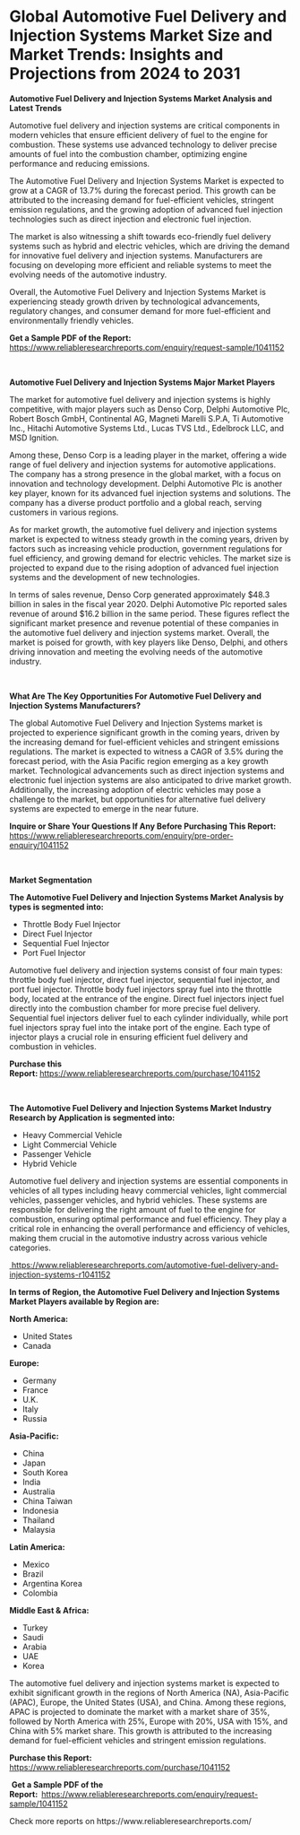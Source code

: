 <p><h1>Global Automotive Fuel Delivery and Injection Systems Market Size and Market Trends: Insights and Projections from 2024 to 2031</h1></p><p><strong>Automotive Fuel Delivery and Injection Systems Market Analysis and Latest Trends</strong></p>
<p><p>Automotive fuel delivery and injection systems are critical components in modern vehicles that ensure efficient delivery of fuel to the engine for combustion. These systems use advanced technology to deliver precise amounts of fuel into the combustion chamber, optimizing engine performance and reducing emissions.</p><p>The Automotive Fuel Delivery and Injection Systems Market is expected to grow at a CAGR of 13.7% during the forecast period. This growth can be attributed to the increasing demand for fuel-efficient vehicles, stringent emission regulations, and the growing adoption of advanced fuel injection technologies such as direct injection and electronic fuel injection.</p><p>The market is also witnessing a shift towards eco-friendly fuel delivery systems such as hybrid and electric vehicles, which are driving the demand for innovative fuel delivery and injection systems. Manufacturers are focusing on developing more efficient and reliable systems to meet the evolving needs of the automotive industry.</p><p>Overall, the Automotive Fuel Delivery and Injection Systems Market is experiencing steady growth driven by technological advancements, regulatory changes, and consumer demand for more fuel-efficient and environmentally friendly vehicles.</p></p>
<p><strong>Get a Sample PDF of the Report:&nbsp;</strong> <a href="https://www.reliableresearchreports.com/enquiry/request-sample/1041152">https://www.reliableresearchreports.com/enquiry/request-sample/1041152</a></p>
<p>&nbsp;</p>
<p><strong>Automotive Fuel Delivery and Injection Systems Major Market Players</strong></p>
<p><p>The market for automotive fuel delivery and injection systems is highly competitive, with major players such as Denso Corp, Delphi Automotive Plc, Robert Bosch GmbH, Continental AG, Magneti Marelli S.P.A, Ti Automotive Inc., Hitachi Automotive Systems Ltd., Lucas TVS Ltd., Edelbrock LLC, and MSD Ignition. </p><p>Among these, Denso Corp is a leading player in the market, offering a wide range of fuel delivery and injection systems for automotive applications. The company has a strong presence in the global market, with a focus on innovation and technology development. Delphi Automotive Plc is another key player, known for its advanced fuel injection systems and solutions. The company has a diverse product portfolio and a global reach, serving customers in various regions.</p><p>As for market growth, the automotive fuel delivery and injection systems market is expected to witness steady growth in the coming years, driven by factors such as increasing vehicle production, government regulations for fuel efficiency, and growing demand for electric vehicles. The market size is projected to expand due to the rising adoption of advanced fuel injection systems and the development of new technologies.</p><p>In terms of sales revenue, Denso Corp generated approximately $48.3 billion in sales in the fiscal year 2020. Delphi Automotive Plc reported sales revenue of around $16.2 billion in the same period. These figures reflect the significant market presence and revenue potential of these companies in the automotive fuel delivery and injection systems market. Overall, the market is poised for growth, with key players like Denso, Delphi, and others driving innovation and meeting the evolving needs of the automotive industry.</p></p>
<p>&nbsp;</p>
<p><strong>What Are The Key Opportunities For Automotive Fuel Delivery and Injection Systems Manufacturers?</strong></p>
<p><p>The global Automotive Fuel Delivery and Injection Systems market is projected to experience significant growth in the coming years, driven by the increasing demand for fuel-efficient vehicles and stringent emissions regulations. The market is expected to witness a CAGR of 3.5% during the forecast period, with the Asia Pacific region emerging as a key growth market. Technological advancements such as direct injection systems and electronic fuel injection systems are also anticipated to drive market growth. Additionally, the increasing adoption of electric vehicles may pose a challenge to the market, but opportunities for alternative fuel delivery systems are expected to emerge in the near future.</p></p>
<p><strong>Inquire or Share Your Questions If Any Before Purchasing This Report:</strong> <a href="https://www.reliableresearchreports.com/enquiry/pre-order-enquiry/1041152">https://www.reliableresearchreports.com/enquiry/pre-order-enquiry/1041152</a></p>
<p>&nbsp;</p>
<p><strong>Market Segmentation</strong></p>
<p><strong>The Automotive Fuel Delivery and Injection Systems Market Analysis by types is segmented into:</strong></p>
<p><ul><li>Throttle Body Fuel Injector</li><li>Direct Fuel Injector</li><li>Sequential Fuel Injector</li><li>Port Fuel Injector</li></ul></p>
<p><p>Automotive fuel delivery and injection systems consist of four main types: throttle body fuel injector, direct fuel injector, sequential fuel injector, and port fuel injector. Throttle body fuel injectors spray fuel into the throttle body, located at the entrance of the engine. Direct fuel injectors inject fuel directly into the combustion chamber for more precise fuel delivery. Sequential fuel injectors deliver fuel to each cylinder individually, while port fuel injectors spray fuel into the intake port of the engine. Each type of injector plays a crucial role in ensuring efficient fuel delivery and combustion in vehicles.</p></p>
<p><strong>Purchase this Report:&nbsp;</strong><a href="https://www.reliableresearchreports.com/purchase/1041152">https://www.reliableresearchreports.com/purchase/1041152</a></p>
<p>&nbsp;</p>
<p><strong>The Automotive Fuel Delivery and Injection Systems Market Industry Research by Application is segmented into:</strong></p>
<p><ul><li>Heavy Commercial Vehicle</li><li>Light Commercial Vehicle</li><li>Passenger Vehicle</li><li>Hybrid Vehicle</li></ul></p>
<p><p>Automotive fuel delivery and injection systems are essential components in vehicles of all types including heavy commercial vehicles, light commercial vehicles, passenger vehicles, and hybrid vehicles. These systems are responsible for delivering the right amount of fuel to the engine for combustion, ensuring optimal performance and fuel efficiency. They play a critical role in enhancing the overall performance and efficiency of vehicles, making them crucial in the automotive industry across various vehicle categories.</p></p>
<p><a href="https://www.reliableresearchreports.com/automotive-fuel-delivery-and-injection-systems-r1041152">&nbsp;https://www.reliableresearchreports.com/automotive-fuel-delivery-and-injection-systems-r1041152</a></p>
<p><strong>In terms of Region, the Automotive Fuel Delivery and Injection Systems Market Players available by Region are:</strong></p>
<p>
    <p> <strong> North America: </strong>
        <ul>
            <li>United States</li>
            <li>Canada</li>
        </ul>
        </p> 
    <p> <strong> Europe: </strong>
        <ul>
            <li>Germany</li>
            <li>France</li>
            <li>U.K.</li>
            <li>Italy</li>
            <li>Russia</li>
        </ul>
        </p> 
    <p> <strong> Asia-Pacific: </strong>
        <ul>
            <li>China</li>
            <li>Japan</li>
            <li>South Korea</li>
            <li>India</li>
            <li>Australia</li>
            <li>China Taiwan</li>
            <li>Indonesia</li>
            <li>Thailand</li>
            <li>Malaysia</li>
        </ul>
        </p> 
    <p> <strong> Latin America: </strong>
        <ul>
            <li>Mexico</li>
            <li>Brazil</li>
            <li>Argentina Korea</li>
            <li>Colombia</li>
        </ul>
        </p> 
    <p> <strong> Middle East & Africa: </strong>
        <ul>
            <li>Turkey</li>
            <li>Saudi</li>
            <li>Arabia</li>
            <li>UAE</li>
            <li>Korea</li>
        </ul>
    </p>
    </p>
<p><p>The automotive fuel delivery and injection systems market is expected to exhibit significant growth in the regions of North America (NA), Asia-Pacific (APAC), Europe, the United States (USA), and China. Among these regions, APAC is projected to dominate the market with a market share of 35%, followed by North America with 25%, Europe with 20%, USA with 15%, and China with 5% market share. This growth is attributed to the increasing demand for fuel-efficient vehicles and stringent emission regulations.</p></p>
<p><strong>Purchase this Report: </strong><a href="https://www.reliableresearchreports.com/purchase/1041152">https://www.reliableresearchreports.com/purchase/1041152</a></p>
<p>&nbsp;<strong>Get a Sample PDF of the Report:&nbsp;&nbsp;</strong><a href="https://www.reliableresearchreports.com/enquiry/request-sample/1041152">https://www.reliableresearchreports.com/enquiry/request-sample/1041152</a></p>
<p><strong></strong></p>
<p>Check more reports on https://www.reliableresearchreports.com/</p>